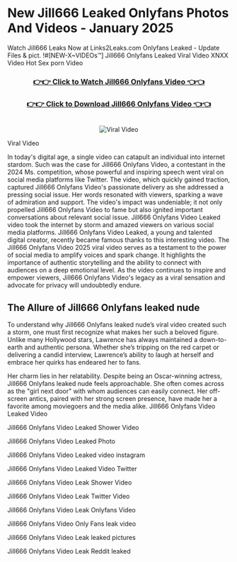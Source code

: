 # New Jill666 Leaked Onlyfans Photos And Videos - January 2025

Watch Jill666 Leaks Now at Links2Leaks.com Onlyfans Leaked - Update Files & pict. !#[NEW-X~VIDEOs™] Jill666 Onlyfans Leaked Viral Video XNXX Video Hot Sex porn Video
<br>
<div align="center">
<h3><a href="https://links2leaks.com/jill666" rel="nofollow">👉👉 Click to Watch Jill666 Onlyfans Video 👈👈</a></h3>
<h3><a href="https://links2leaks.com/jill666" rel="nofollow">👉👉 Click to Download Jill666 Onlyfans Video 👈👈</a></h3>
<br>
<a href="https://links2leaks.com/jill666" rel="nofollow"><img src="https://i.ibb.co/Gkj2r4b/banner.png" alt="Viral Video" style="max-width: 100%; display: inline-block;" data-target="animated-imageImage"></a>
</div>

Viral Video

In today's digital age, a single video can catapult an individual into internet stardom. Such was the case for Jill666 Onlyfans Video, a contestant in the 2024 Ms. competition, whose powerful and inspiring speech went viral on social media platforms like Twitter.
The video, which quickly gained traction, captured Jill666 Onlyfans Video's passionate delivery as she addressed a pressing social issue. Her words resonated with viewers, sparking a wave of admiration and support. The video's impact was undeniable; it not only propelled Jill666 Onlyfans Video to fame but also ignited important conversations about relevant social issue.
Jill666 Onlyfans Video Leaked video took the internet by storm and amazed viewers on various social media platforms. Jill666 Onlyfans Video Leaked, a young and talented digital creator, recently became famous thanks to this interesting video.
The Jill666 Onlyfans Video 2025 viral video serves as a testament to the power of social media to amplify voices and spark change. It highlights the importance of authentic storytelling and the ability to connect with audiences on a deep emotional level. As the video continues to inspire and empower viewers, Jill666 Onlyfans Video's legacy as a viral sensation and advocate for privacy will undoubtedly endure.

<h2>The Allure of Jill666 Onlyfans leaked nude</h2>


To understand why Jill666 Onlyfans leaked nude’s viral video created such a storm, one must first recognize what makes her such a beloved figure. Unlike many Hollywood stars, Lawrence has always maintained a down-to-earth and authentic persona. Whether she’s tripping on the red carpet or delivering a candid interview, Lawrence’s ability to laugh at herself and embrace her quirks has endeared her to fans.

Her charm lies in her relatability. Despite being an Oscar-winning actress, Jill666 Onlyfans leaked nude feels approachable. She often comes across as the "girl next door" with whom audiences can easily connect. Her off-screen antics, paired with her strong screen presence, have made her a favorite among moviegoers and the media alike.
Jill666 Onlyfans Video Leaked Video

Jill666 Onlyfans Video Leaked Shower Video

Jill666 Onlyfans Video Leaked Photo

Jill666 Onlyfans Video Leaked video instagram

Jill666 Onlyfans Video Leaked Video Twitter

Jill666 Onlyfans Video Leak Shower Video

Jill666 Onlyfans Video Leak Twitter Video

Jill666 Onlyfans Video Leak Onlyfans Video

Jill666 Onlyfans Video Only Fans leak video

Jill666 Onlyfans Video Leak leaked pictures

Jill666 Onlyfans Video Leak Reddit leaked
